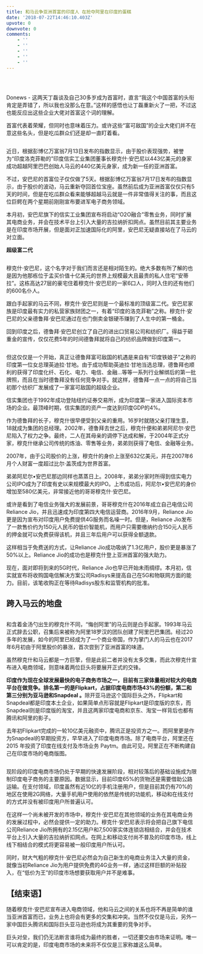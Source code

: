 ```yaml
---
title: 和马云争亚洲首富的印度人 在抢夺阿里在印度的蛋糕
date: '2018-07-22T14:46:10.403Z'
upvote: 0
downvote: 0
comments:
    - ''
    - ''
    - ''
    - ''
    - ''
---
```


<div class="article-con"><p style=""><img src="https://pincimg.com/posts/112348/9542f4dfa6ab9ac50e8ba01b435c1197.jpg" height="0" orig-width="1200" orig-height="677" data-alt="http://img3.donews.com/uploads/img3/img_pic_1532236802_0.jpg" onerror="load_alt_img(event);" alt="" class="qi_image"></p><p style=""><br></p><p style="">Donews - 这两天丁磊谈及自己30多岁成为首富时，直言“我这个中国首富的头衔肯定是弄错了，所以我也没那么在意。”这样的感悟也让丁磊重新火了一把，不过这也能反应出这些企业大佬对首富这个词的理解。</p><p style="">首富代表着荣耀，但同时也意味着压力。或许这些“富可敌国”的企业大佬们并不在意这些名头，但是吃瓜群众们还是却一直盯着看。</p><p style=""><img src="https://pincimg.com/posts/112348/11f2162029e055711c08438259e5be4d.jpg" height="0" orig-width="409" orig-height="319" data-alt="http://img3.donews.com/uploads/img3/img_pic_1532236802_1.jpeg" onerror="load_alt_img(event);" alt="" class="qi_image"></p><p style="">近日，根据彭博亿万富翁7月13日发布的指数显示，由于股价表现强势，被誉为“印度洛克菲勒的”印度信实工业集团董事长穆克什·安巴尼以443亿美元的身家成功超越阿里巴巴创始人马云的440亿美元身家，成为新一任的亚洲首富。</p><p style="">不过，安巴尼的首富位子仅仅做了5天。根据彭博亿万富翁7月17日发布的指数显示，由于股价的波动，马云重新夺回首位宝座。虽然前后成为亚洲首富仅仅只有5天的时间，但是在吃瓜群众看来能够超越马云就是一件非常值得关注的事，而且这位巨鳄在两个星期前刚刚宣布要进军电子商务领域。</p><p style="">本月初，安巴尼旗下的信实工业集团宣布将启动“O2O融合”零售业务，同时扩展其电商业务，并会在技术平台上引入大量的吉拉纳折扣网点。虽然目前其主要业务是在印度市场开展，但是面对正加速国际化的阿里，安巴尼无疑直接站在了马云的对立面。</p><p style=""><strong style="">超级富二代</strong></p><p style=""><img src="https://pincimg.com/posts/112348/3f9816f27f3f874d0a497c3c6e4c4a0c.jpg" height="0" orig-width="330" orig-height="432" data-alt="http://img3.donews.com/uploads/img3/img_pic_1532236802_2.jpeg" onerror="load_alt_img(event);" alt="" class="qi_image"></p><p style="">穆克什·安巴尼，这个名字对于我们而言还是相对陌生的。绝大多数有所了解的也是因为他那栋位于孟买价值十亿美元的世界上规模最大且最贵的私人住宅“安蒂拉”。这栋高达27层的豪宅住着穆克什·安巴尼的一家6口人，同时入住的还有他们的600名仆人。</p><p style="">跟白手起家的马云不同，穆克什·安巴尼则是一个最标准的顶级富二代。安巴尼家族是印度最有实力的私营家族财团之一，有着“印度的洛克菲勒”之称。穆克什·安巴尼的父亲德鲁拜·安巴尼通过在也门倒卖金银硬币赚到了人生中的第一桶金。</p><p style="">回到印度之后，德鲁拜·安巴尼创立了自己的进出口贸易公司和纺织厂。得益于砸重金的宣传，仅仅花费5年的时间德鲁拜就将自己的纺织品牌做到印度第一。</p><p style=""><img src="https://pincimg.com/posts/112348/24bc04cdb09139359e119a7c1aa4e3b4.jpg" height="0" orig-width="916" orig-height="563" data-alt="http://img3.donews.com/uploads/img3/img_pic_1532236803_3.png" onerror="load_alt_img(event);" alt="" class="qi_image"></p><p style="">但这仅仅是一个开始，真正让德鲁拜富可敌国的机遇是来自有“印度铁娘子”之称的印度第一位女总理英迪拉·甘地。由于成功帮助英迪拉·甘地当选总理，德鲁拜也顺利的获得了印度化纤、石化、电力、电信、金融...等等一系列行业解绑后的第一批牌照，而且在当时德鲁拜没有任何竞争对手。就这样，德鲁拜一点一点的将自己当初那个纺织厂发展成了一家富可敌国的超级企业。</p><p style="">信实集团也于1992年成功登陆纽约证券交易所，成为印度第一家进入国际资本市场的企业。最顶峰时期，信实集团的资产一度达到印度GDP的4%。</p><p style="">作为德鲁拜的长子，穆克什很早便受到父亲的重用。16岁时就随父亲打理生意，18就成为集团的总经理。2002年，德鲁拜去世之后，穆克什便和弟弟阿尼尔·安巴尼陷入了权力之争。最终，二人在其母亲的调停下达成和解，于2004年正式分家，穆克什继承公司传统的炼油、零售等业务，弟弟则获得了电信、金融等业务。</p><p style="">2007年，由于公司股价的上涨，穆克什的身价上涨至632亿美元，并在2007年6月个人财富一度超过比尔·盖茨成为世界首富。</p><p style="">弟弟阿尼尔•安巴尼那边同样也蒸蒸日上。2008年，弟弟分家时所得到信实电力公司IPO成为了印度有史以来规模最大的IPO。上市成功后，阿尼尔•安巴尼的身价增加至580亿美元，非常接近他的哥哥穆克什·安巴尼。</p><p style="">或许是看到了电信业务强大的发展前景，哥哥穆克什在2016年成立自己电信公司Reliance Jio，并且迅速成为印度第四大电信运营商。2016年9月，Reliance Jio更是因为宣布对印度用户免费提供4G服务而名噪一时。但是，Reliance Jio发布了一款售价约为150元人民币的低价智能机，而用户只需要缴纳约合150元人民币的押金就可以免费获得该机，并且三年后用户可以获得全额退款。</p><p style="">这样相当于免费送的方式，让Reliance Jio成功吸纳了1.3亿用户，股价更是暴涨了50%以上。Reliance Jio的成功也是穆克什登上亚洲首富的强大助力。</p><p style="">现在，面对即将到来的5G时代，Reliance Jio也早已开始未雨绸缪。本月初，信实就宣布将收购国电信解决方案公司Radisys来提高自己在5G和物联网方面的能力。目前，该笔收购正在等待Radisys股东和监管机构的批准。</p><h2 style=""><span style=""><strong>跨入马云的地盘</strong></span></h2><p style=""><img src="https://pincimg.com/posts/112348/f99e3196c6a4ab74a8c09cf3e8931e60.jpg" height="0" orig-width="502" orig-height="300" data-alt="http://img3.donews.com/uploads/img3/img_pic_1532236803_4.jpeg" onerror="load_alt_img(event);" alt="" class="qi_image"></p><p style="">和含着金汤勺出生的穆克什不同，“悔创阿里”的马云则是白手起家。1993年马云正式辞去公职，召集后来被称为阿里18罗汉的团队创建了阿里巴巴集团。经过20多年的发展，如今的阿里已经成为了一个商业帝国，作为掌门人的马云也在2017年6月初由于阿里股价的暴涨，首次尝到了亚洲首富的味道。</p><p style="">虽然穆克什和马云都是一方巨擎，但是此前二者并没有太多交集，而此次穆克什宣布进入电商领域，则意味着两位巨头将要展开正式的交锋。</p><p style=""><strong>印度作为现在全球发展最快的电子商务市场之一，目前有三家体量相对较大的电商平台在做竞争。排名第一的是Flipkart，占据印度电商市场43%的份额，第二和第三分别为亚马逊和Snapdeal 。</strong>除开亚马逊这个国际巨头之外，Flipkart和Snapdeal都是印度本土企业，如果简单点形容就是Flipkart是印度版的京东，而Snapdeal则是印度版的淘宝，并且这两家印度电商和京东、淘宝一样背后也都有腾讯和阿里的影子。</p><p style="">去年初Flipkart完成的一轮10亿美元融资中，腾讯正是投资方之一。而阿里更是作为Snapdeal的早期投资方，早早进入了印度电商市场。除了电商平台，阿里还在2015 年投资了印度在线支付及市场业务 Paytm。由此可见，阿里正在不断构建自己在印度市场的电商版图。</p><p style=""><img src="https://pincimg.com/posts/112348/bc4bf2b2d9a20e947366653031538ae7.jpg" height="0" orig-width="439" orig-height="293" data-alt="http://img3.donews.com/uploads/img3/img_pic_1532236803_5.jpeg" onerror="load_alt_img(event);" alt="" class="qi_image"></p><p style="">现阶段的印度电商市场仍处于早期的快速发展阶段，相对较落后的基础设施成为限制印度电子商务的主要原因。数据显示，目前印度65%的货物还是需要借助公路运输。在支付领域，印度虽然有近10亿的手机注册用户，但是目前其仍有70%的地区在使用2G网络，大量手机用户使用的依然是传统的功能机，移动和在线支付的方式并没有被印度用户所普遍认可。</p><p style="">在这样一个尚未被开发的市场中，穆克什·安巴尼在其他领域的业务在其电商业务的发展过程中，必然会提供一定的助力。穆克什·安巴尼表示将会把自己旗下电信公司Reliance Jio所拥有的2.15亿用户和7,500家实体连锁店相结合，并会在技术平台上引入大量的吉拉纳折扣网点。在网上和移动支付尚不普及的印度市场，线上线下相结合的模式将更容易被一般印度用户所认可。</p><p style="">同时，财大气粗的穆克什·安巴尼必然会为自己新生的电商业务注入大量的资金，就像当初Reliance Jio为用户提供免费的4G业务一样，通过这样巨额的补贴投入，在“低价为王”的印度市场想要获取用户并不是难事。</p><h2 style=""><span style="">【结束语】</span></h2><p style="">随着穆克什·安巴尼宣布进入电商领域，他和马云之间的关系也将不再是简单的谁当亚洲首富而已，业务上也将会有更多的交集和冲突。当然不仅仅是马云，另外一家中国巨头腾讯和国际巨头亚马逊也将成为其重要的竞争对手。</p><p style="">巨头对垒，我们仍无法断言谁将成为最终的胜者，一切还要交由市场来证明。唯一可以肯定的是，印度电商市场的未来将不仅仅是三家称雄这么简单。<br></p></div>
